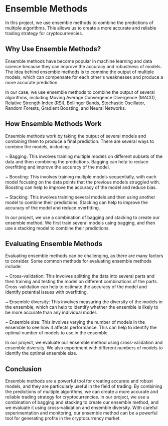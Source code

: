 # Ensemble Methods
In this project, we use ensemble methods to combine the predictions of multiple algorithms. This allows us to create a more accurate and reliable trading strategy for cryptocurrencies.

## Why Use Ensemble Methods?
Ensemble methods have become popular in machine learning and data science because they can improve the accuracy and robustness of models. The idea behind ensemble methods is to combine the output of multiple models, which can compensate for each other's weaknesses and produce a more accurate prediction.

In our case, we use ensemble methods to combine the output of several algorithms, including Moving Average Convergence Divergence (MACD), Relative Strength Index (RSI), Bollinger Bands, Stochastic Oscillator, Random Forests, Gradient Boosting, and Neural Networks.

## How Ensemble Methods Work
Ensemble methods work by taking the output of several models and combining them to produce a final prediction. There are several ways to combine the models, including:

~ Bagging: This involves training multiple models on different subsets of the data and then combining the predictions. Bagging can help to reduce overfitting and improve the accuracy of the model.

~ Boosting: This involves training multiple models sequentially, with each model focusing on the data points that the previous models struggled with. Boosting can help to improve the accuracy of the model and reduce bias.

~ Stacking: This involves training several models and then using another model to combine their predictions. Stacking can help to improve the accuracy of the model and reduce overfitting.

In our project, we use a combination of bagging and stacking to create our ensemble method. We first train several models using bagging, and then use a stacking model to combine their predictions.

## Evaluating Ensemble Methods
Evaluating ensemble methods can be challenging, as there are many factors to consider. Some common methods for evaluating ensemble methods include:

~ Cross-validation: This involves splitting the data into several parts and then training and testing the model on different combinations of the parts. Cross-validation can help to estimate the accuracy of the model and identify potential issues with overfitting.

~ Ensemble diversity: This involves measuring the diversity of the models in the ensemble, which can help to identify whether the ensemble is likely to be more accurate than any individual model.

~ Ensemble size: This involves varying the number of models in the ensemble to see how it affects performance. This can help to identify the optimal number of models to use in the ensemble.

In our project, we evaluate our ensemble method using cross-validation and ensemble diversity. We also experiment with different numbers of models to identify the optimal ensemble size.

## Conclusion
Ensemble methods are a powerful tool for creating accurate and robust models, and they are particularly useful in the field of trading. By combining the predictions of multiple algorithms, we can create a more accurate and reliable trading strategy for cryptocurrencies. In our project, we use a combination of bagging and stacking to create our ensemble method, and we evaluate it using cross-validation and ensemble diversity. With careful experimentation and monitoring, our ensemble method can be a powerful tool for generating profits in the cryptocurrency market.
